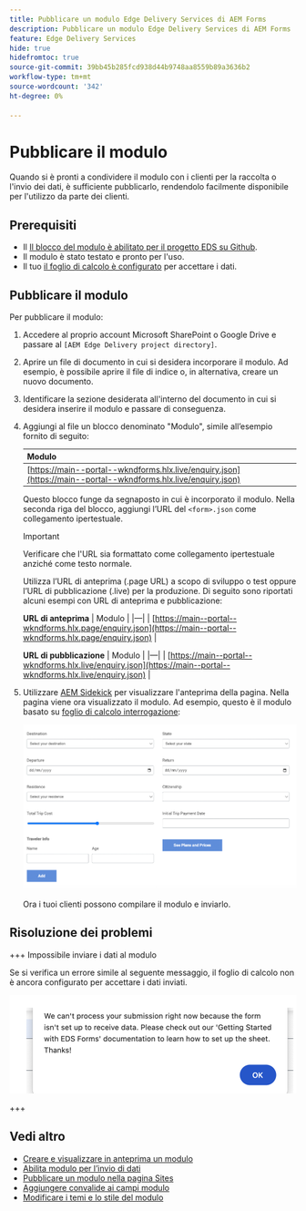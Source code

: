 ```yaml
---
title: Pubblicare un modulo Edge Delivery Services di AEM Forms
description: Pubblicare un modulo Edge Delivery Services di AEM Forms
feature: Edge Delivery Services
hide: true
hidefromtoc: true
source-git-commit: 39bb45b285fcd938d44b9748aa8559b89a3636b2
workflow-type: tm+mt
source-wordcount: '342'
ht-degree: 0%

---
```



# Pubblicare il modulo

Quando si è pronti a condividere il modulo con i clienti per la raccolta o l&#39;invio dei dati, è sufficiente pubblicarlo, rendendolo facilmente disponibile per l&#39;utilizzo da parte dei clienti.

## Prerequisiti

* Il [Il blocco del modulo è abilitato per il progetto EDS su Github](/help/edge/docs/forms/create-forms.md).
* Il modulo è stato testato e pronto per l&#39;uso.
* Il tuo [il foglio di calcolo è configurato](/help/edge/docs/forms/submit-forms.md) per accettare i dati.

## Pubblicare il modulo

Per pubblicare il modulo:

1. Accedere al proprio account Microsoft SharePoint o Google Drive e passare al `[AEM Edge Delivery project directory]`.

1. Aprire un file di documento in cui si desidera incorporare il modulo. Ad esempio, è possibile aprire il file di indice o, in alternativa, creare un nuovo documento.

1. Identificare la sezione desiderata all&#39;interno del documento in cui si desidera inserire il modulo e passare di conseguenza.

1. Aggiungi al file un blocco denominato &quot;Modulo&quot;, simile all’esempio fornito di seguito:

   | Modulo |
   |---|
   | [https://main--portal--wkndforms.hlx.live/enquiry.json](https://main--portal--wkndforms.hlx.live/enquiry.json) |

   Questo blocco funge da segnaposto in cui è incorporato il modulo. Nella seconda riga del blocco, aggiungi l’URL del `<form>.json` come collegamento ipertestuale.

   >[!IMPORTANT]
   >
   >
   > Verificare che l&#39;URL sia formattato come collegamento ipertestuale anziché come testo normale.

   Utilizza l’URL di anteprima (.page URL) a scopo di sviluppo o test oppure l’URL di pubblicazione (.live) per la produzione. Di seguito sono riportati alcuni esempi con URL di anteprima e pubblicazione:

   **URL di anteprima**
| Modulo | |—| | [https://main--portal--wkndforms.hlx.page/enquiry.json](https://main--portal--wkndforms.hlx.page/enquiry.json)  |


   **URL di pubblicazione**
| Modulo | |—| | [https://main--portal--wkndforms.hlx.live/enquiry.json](https://main--portal--wkndforms.hlx.live/enquiry.json)  |

1. Utilizzare [AEM Sidekick](https://www.aem.live/developer/tutorial#preview-and-publish-your-content) per visualizzare l&#39;anteprima della pagina. Nella pagina viene ora visualizzato il modulo. Ad esempio, questo è il modulo basato su [foglio di calcolo interrogazione](https://docs.google.com/spreadsheets/d/196lukD028RDK_evBelkOonPxC7w0l_IiJ-Yx3DvMfNk/edit#gid=0):


   [![Un esempio di modulo EDS](/help/edge/assets/eds-form.png)](https://main--portal--wkndforms.hlx.live/)

   Ora i tuoi clienti possono compilare il modulo e inviarlo.

## Risoluzione dei problemi

+++ Impossibile inviare i dati al modulo

Se si verifica un errore simile al seguente messaggio, il foglio di calcolo non è ancora configurato per accettare i dati inviati.

![errore durante l’invio del modulo](/help/edge/assets/form-error.png)

+++


## Vedi altro

* [Creare e visualizzare in anteprima un modulo](/help/edge/docs/forms/create-forms.md)
* [Abilita modulo per l’invio di dati](/help/edge/docs/forms/submit-forms.md)
* [Pubblicare un modulo nella pagina Sites](/help/edge/docs/forms/publish-eds-forms.md)
* [Aggiungere convalide ai campi modulo](/help/edge/docs/forms/validate-forms.md)
* [Modificare i temi e lo stile del modulo](/help/edge/docs/forms/style-theme-forms.md)
